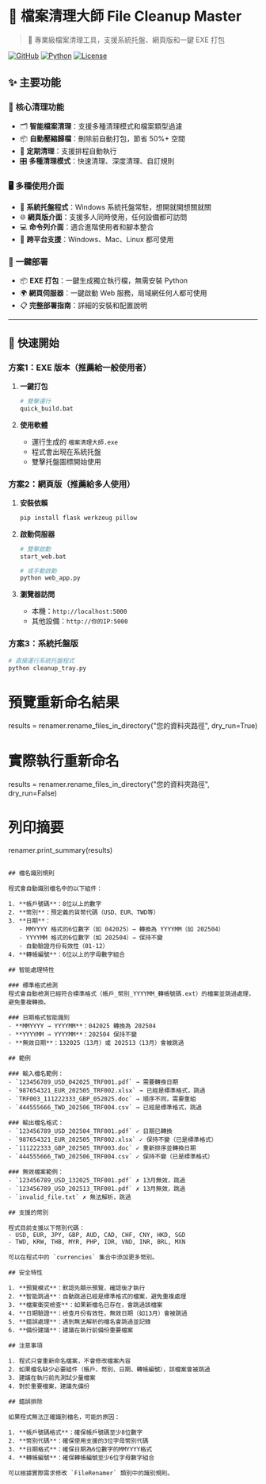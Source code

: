 # 📁 檔案清理大師 File Cleanup Master

> 🚀 專業級檔案清理工具，支援系統托盤、網頁版和一鍵 EXE 打包

[![GitHub](https://img.shields.io/badge/GitHub-開源專案-blue)](https://github.com)
[![Python](https://img.shields.io/badge/Python-3.7+-green)](https://python.org)
[![License](https://img.shields.io/badge/License-MIT-yellow)](LICENSE)

## ✨ 主要功能

### 🎯 **核心清理功能**
- 🗂️ **智能檔案清理**：支援多種清理模式和檔案類型過濾
- 📦 **自動壓縮歸檔**：刪除前自動打包，節省 50%+ 空間
- 🔄 **定期清理**：支援排程自動執行
- 🎛️ **多種清理模式**：快速清理、深度清理、自訂規則

### 🖥️ **多種使用介面**
- 🎯 **系統托盤程式**：Windows 系統托盤常駐，想開就開想關就關
- 🌐 **網頁版介面**：支援多人同時使用，任何設備都可訪問
- 💻 **命令列介面**：適合進階使用者和腳本整合
- 📱 **跨平台支援**：Windows、Mac、Linux 都可使用

### 🚀 **一鍵部署**
- 📦 **EXE 打包**：一鍵生成獨立執行檔，無需安裝 Python
- 🌍 **網頁伺服器**：一鍵啟動 Web 服務，局域網任何人都可使用
- 📋 **完整部署指南**：詳細的安裝和配置說明

---

## 🚀 快速開始

### **方案1：EXE 版本（推薦給一般使用者）**

1. **一鍵打包**
   ```bash
   # 雙擊運行
   quick_build.bat
   ```

2. **使用軟體**
   - 運行生成的 `檔案清理大師.exe`
   - 程式會出現在系統托盤
   - 雙擊托盤圖標開始使用

### **方案2：網頁版（推薦給多人使用）**

1. **安裝依賴**
   ```bash
   pip install flask werkzeug pillow
   ```

2. **啟動伺服器**
   ```bash
   # 雙擊啟動
   start_web.bat
   
   # 或手動啟動
   python web_app.py
   ```

3. **瀏覽器訪問**
   - 本機：`http://localhost:5000`
   - 其他設備：`http://你的IP:5000`

### **方案3：系統托盤版**

```bash
# 直接運行系統托盤程式
python cleanup_tray.py
```

# 預覽重新命名結果
results = renamer.rename_files_in_directory("您的資料夾路徑", dry_run=True)

# 實際執行重新命名
results = renamer.rename_files_in_directory("您的資料夾路徑", dry_run=False)

# 列印摘要
renamer.print_summary(results)
```

## 檔名識別規則

程式會自動識別檔名中的以下組件：

1. **帳戶號碼**：8位以上的數字
2. **幣別**：預定義的貨幣代碼（USD、EUR、TWD等）
3. **日期**：
   - MMYYYY 格式的6位數字（如 042025）→ 轉換為 YYYYMM（如 202504）
   - YYYYMM 格式的6位數字（如 202504）→ 保持不變
   - 自動驗證月份有效性（01-12）
4. **轉帳編號**：6位以上的字母數字組合

## 智能處理特性

### 標準格式檢測
程式會自動檢測已經符合標準格式（帳戶_幣別_YYYYMM_轉帳號碼.ext）的檔案並跳過處理，避免重複轉換。

### 日期格式智能識別
- **MMYYYY → YYYYMM**：042025 轉換為 202504
- **YYYYMM → YYYYMM**：202504 保持不變
- **無效日期**：132025（13月）或 202513（13月）會被跳過

## 範例

### 輸入檔名範例：
- `123456789_USD_042025_TRF001.pdf` → 需要轉換日期
- `987654321_EUR_202505_TRF002.xlsx` → 已經是標準格式，跳過
- `TRF003_111222333_GBP_052025.doc` → 順序不同，需要重組
- `444555666_TWD_202506_TRF004.csv` → 已經是標準格式，跳過

### 輸出檔名格式：
- `123456789_USD_202504_TRF001.pdf` ✓ 日期已轉換
- `987654321_EUR_202505_TRF002.xlsx` ✓ 保持不變（已是標準格式）
- `111222333_GBP_202505_TRF003.doc` ✓ 重新排序並轉換日期
- `444555666_TWD_202506_TRF004.csv` ✓ 保持不變（已是標準格式）

### 無效檔案範例：
- `123456789_USD_132025_TRF001.pdf` ✗ 13月無效，跳過
- `123456789_USD_202513_TRF001.pdf` ✗ 13月無效，跳過
- `invalid_file.txt` ✗ 無法解析，跳過

## 支援的幣別

程式目前支援以下幣別代碼：
- USD, EUR, JPY, GBP, AUD, CAD, CHF, CNY, HKD, SGD
- TWD, KRW, THB, MYR, PHP, IDR, VND, INR, BRL, MXN

可以在程式中的 `currencies` 集合中添加更多幣別。

## 安全特性

1. **預覽模式**：默認先顯示預覽，確認後才執行
2. **智能跳過**：自動跳過已經是標準格式的檔案，避免重複處理
3. **檔案衝突檢查**：如果新檔名已存在，會跳過該檔案
4. **日期驗證**：檢查月份有效性，無效日期（如13月）會被跳過
5. **錯誤處理**：遇到無法解析的檔名會跳過並記錄
6. **備份建議**：建議在執行前備份重要檔案

## 注意事項

1. 程式只會重新命名檔案，不會修改檔案內容
2. 如果檔名缺少必要組件（帳戶、幣別、日期、轉帳編號），該檔案會被跳過
3. 建議在執行前先測試少量檔案
4. 對於重要檔案，建議先備份

## 錯誤排除

如果程式無法正確識別檔名，可能的原因：

1. **帳戶號碼格式**：確保帳戶號碼至少8位數字
2. **幣別代碼**：確保使用支援的3位字母幣別代碼
3. **日期格式**：確保日期為6位數字的MMYYYY格式
4. **轉帳編號**：確保轉帳編號至少6位字母數字組合

可以根據實際需求修改 `FileRenamer` 類別中的識別規則。
